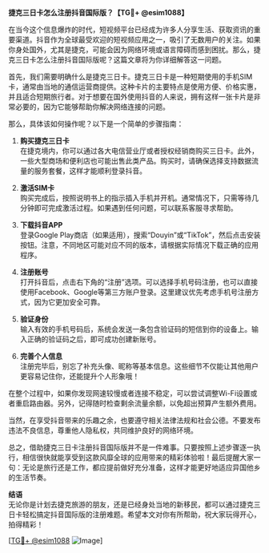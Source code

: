 **捷克三日卡怎么注册抖音国际版？【TG💪+ @esim1088】**

在当今这个信息爆炸的时代，短视频平台已经成为许多人分享生活、获取资讯的重要渠道。抖音作为全球最受欢迎的短视频应用之一，吸引了无数用户的关注。如果你身处国外，尤其是捷克，可能会因为网络环境或语言障碍而感到困扰。那么，捷克三日卡怎么注册抖音国际版呢？这篇文章将为你详细解答这一问题。

首先，我们需要明确什么是捷克三日卡。捷克三日卡是一种短期使用的手机SIM卡，通常由当地的通信运营商提供。这种卡片的主要特点是使用方便、价格实惠，并且适合短期旅行者。对于想要在国外使用抖音的人来说，拥有这样一张卡片是非常必要的，因为它能够帮助你解决网络连接的问题。

那么，具体该如何操作呢？以下是一个简单的步骤指南：

1. **购买捷克三日卡**  
   在捷克境内，你可以通过各大电信营业厅或者授权经销商购买三日卡。此外，一些大型商场和便利店也可能出售此类产品。购买时，请确保选择支持数据流量的服务套餐，这样才能顺利登录抖音。

2. **激活SIM卡**  
   购买完成后，按照说明书上的指示插入手机并开机。通常情况下，只需等待几分钟即可完成激活过程。如果遇到任何问题，可以联系客服寻求帮助。

3. **下载抖音APP**  
   登录Google Play商店（如果适用），搜索“Douyin”或“TikTok”，然后点击安装按钮。注意，不同地区可能对应不同的版本，请根据实际情况下载正确的应用程序。

4. **注册账号**  
   打开抖音后，点击右下角的“注册”选项。可以选择手机号码注册，也可以直接使用Facebook、Google等第三方账户登录。这里建议优先考虑手机号注册方式，因为它更加安全可靠。

5. **验证身份**  
   输入有效的手机号码后，系统会发送一条包含验证码的短信到你的设备上。输入正确的验证码之后，即可成功创建新账号。

6. **完善个人信息**  
   注册完毕后，别忘了补充头像、昵称等基本信息。这些细节不仅能让其他用户更容易记住你，还能提升个人形象哦！

在整个过程中，如果你发现网速较慢或者连接不稳定，可以尝试调整Wi-Fi设置或者重启路由器。另外，记得随时检查剩余流量余额，以免超出预算产生额外费用。

当然，在享受抖音带来的乐趣之余，也要遵守相关法律法规和社会公德。不要发布违法不良信息，尊重他人隐私权，共同维护良好的网络环境。

总之，借助捷克三日卡注册抖音国际版并不是一件难事。只要按照上述步骤逐一执行，相信很快就能享受到这款风靡全球的应用带来的精彩体验啦！最后提醒大家一句：无论是旅行还是工作，都应提前做好充分准备，这样才能更好地适应异国他乡的生活节奏。

**结语**  
无论你是计划去捷克旅游的朋友，还是已经身处当地的新移民，都可以通过捷克三日卡轻松搞定抖音国际版的注册难题。希望本文对你有所帮助，祝大家玩得开心，拍得精彩！ 

[[TG💪+ @esim1088](https://t.me/s/esim1088) ![Image](https://i.postimg.cc/4NQfJmqS/Snipaste-2025-05-13-00-14-12.png)]
